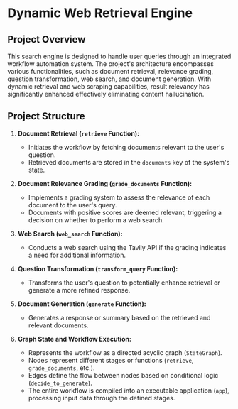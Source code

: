 # Dynamic Web Retrieval Engine

## Project Overview

This search engine is designed to handle user queries through an integrated workflow automation system. The project's architecture encompasses various functionalities, such as document retrieval, relevance grading, question transformation, web search, and document generation. With dynamic retrieval and web scraping capabilities, result relevancy has significantly enhanced effectively eliminating content hallucination.

## Project Structure

1. **Document Retrieval (`retrieve` Function):**
   - Initiates the workflow by fetching documents relevant to the user's question.
   - Retrieved documents are stored in the `documents` key of the system's state.

2. **Document Relevance Grading (`grade_documents` Function):**
   - Implements a grading system to assess the relevance of each document to the user's query.
   - Documents with positive scores are deemed relevant, triggering a decision on whether to perform a web search.

3. **Web Search (`web_search` Function):**
   - Conducts a web search using the Tavily API if the grading indicates a need for additional information.

4. **Question Transformation (`transform_query` Function):**
   - Transforms the user's question to potentially enhance retrieval or generate a more refined response.

5. **Document Generation (`generate` Function):**
   - Generates a response or summary based on the retrieved and relevant documents.

6. **Graph State and Workflow Execution:**
   - Represents the workflow as a directed acyclic graph (`StateGraph`).
   - Nodes represent different stages or functions (`retrieve`, `grade_documents`, etc.).
   - Edges define the flow between nodes based on conditional logic (`decide_to_generate`).
   - The entire workflow is compiled into an executable application (`app`), processing input data through the defined stages.


